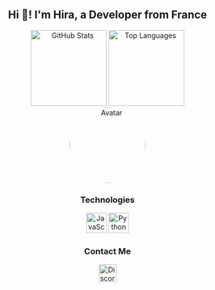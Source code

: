 <h2 align="center">Hi 👋! I'm Hira, a Developer from France</h2>

<div align="center">
  <img src="https://github-readme-stats.vercel.app/api?username=stochalt&hide_title=false&hide_rank=false&show_icons=true&include_all_commits=true&count_private=true&disable_animations=false&theme=aura&locale=en&hide_border=false" height="150" alt="GitHub Stats" />
  <img src="https://github-readme-stats.vercel.app/api/top-langs?username=stochalt&locale=en&hide_title=false&layout=compact&card_width=320&langs_count=5&theme=aura&hide_border=false" height="150" alt="Top Languages" />
</div>

<div align="center">
  <img src="https://avatars.githubusercontent.com/u/128220876?v=4" height="150" alt="Avatar" style="border-radius: 50%;" />
</div>

<h3 align="center">Technologies</h3>
<div align="center">
  <img src="https://cdn.jsdelivr.net/gh/devicons/devicon/icons/javascript/javascript-original.svg" height="40" alt="JavaScript" />
  <img src="https://cdn.jsdelivr.net/gh/devicons/devicon/icons/python/python-original.svg" height="40" alt="Python" />
</div>

<h3 align="center">Contact Me</h3>
<div align="center">
  <a href="https://discord.com/users/1221859207553351731" target="_blank">
    <img src="https://img.shields.io/static/v1?message=Discord&logo=discord&color=7289DA&logoColor=white&style=for-the-badge" height="35" alt="Discord" />
  </a>
</div>
